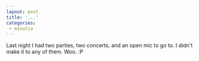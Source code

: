 ```yaml
---
layout: post
title: '...'
categories:
 - minutia
---
```


Last night I had two parties, two concerts, and an open mic to go to. I didn't make it to any of them. Woo. :P

